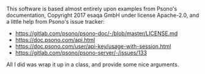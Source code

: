 This software is based almost entirely upon examples from Psono's documentation, Copyright 2017 esaqa GmbH under license Apache-2.0, and a little help from Psono's issue tracker:

- https://gitlab.com/psono/psono-doc/-/blob/master/LICENSE.md
- https://doc.psono.com/api.html
- https://doc.psono.com/user/api-key/usage-with-session.html
- https://gitlab.com/psono/psono-server/-/issues/133

All I did was wrap it up in a class, and provide some nice arguments.

